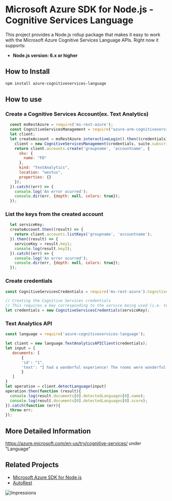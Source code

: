 # Microsoft Azure SDK for Node.js - Cognitive Services Language

This project provides a Node.js rollup package that makes it easy to work with the Microsoft Azure Cognitive Services Language APIs. Right now it supports:
- **Node.js version: 6.x or higher**


## How to Install

```bash
npm install azure-cognitiveservices-language
```

## How to use

### Create a Cognitive Services Account(ex. Text Analytics)

```javascript
  const msRestAzure = require('ms-rest-azure');
  const CognitiveServicesManagement = require("azure-arm-cognitiveservices");
  let client;
  let createAccount = msRestAzure.interactiveLogin().then((credentials) => {
    client = new CognitiveServicesManagement(credentials, suite.subscriptionId);
    return client.accounts.create('groupname', 'accountname', {
      sku: {
        name: "F0"
      },
      kind: "TextAnalytics",
      location: "westus",
      properties: {}
    });
  }).catch((err) => {
    console.log('An error ocurred');
    console.dir(err, {depth: null, colors: true});
  });
```

### List the keys from the created account

```javascript
  let serviceKey;
  createAccount.then((result) => {
    return client.accounts.listKeys('groupname', 'accountname');
  }).then((result) => {
    serviceKey = result.key1;
    console.log(result.key2);
  }).catch((err) => {
    console.log('An error ocurred');
    console.dir(err, {depth: null, colors: true});
  });
```

### Create credentials

 ```javascript
 const CognitiveServicesCredentials = require('ms-rest-azure').CognitiveServicesCredentials;

 // Creating the Cognitive Services credentials
 // This requires a key corresponding to the service being used (i.e. text-analytics, etc)
 let credentials = new CognitiveServicesCredentials(serviceKey);
 ```

### Text Analytics API

 ```javascript
 const language = require('azure-cognitiveservices-language');

 let client = new language.TextAnalyticsAPIClient(credentials);
 let input = {
    documents: [
        {
        'id': "1",
        'text': "I had a wonderful experience! The rooms were wonderful and the staff was helpful."
        }
    ]
 }
 let operation = client.detectLanguage(input)
 operation.then(function (result){
   console.log(result.documents[0].detectedLanguages[0].name);
   console.log(result.documents[0].detectedLanguages[0].score);
 }).catch(function (err){
   throw err;
 });
 ```

## More Detailed Information

https://azure.microsoft.com/en-us/try/cognitive-services/ under "Language"

## Related Projects

- [Microsoft Azure SDK for Node.js](https://github.com/Azure/azure-sdk-for-node)
- [AutoRest](https://github.com/Azure/autorest)


![Impressions](https://azure-sdk-impressions.azurewebsites.net/api/impressions/azure-sdk-for-node%2Flib%2Fservices%2FcognitiveServicesLanguage%2FREADME.png)
